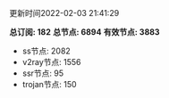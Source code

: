 更新时间2022-02-03 21:41:29

**总订阅: 182**
**总节点: 6894**
**有效节点: 3883**
- ss节点: 2082
- v2ray节点: 1556
- ssr节点: 95
- trojan节点: 150

